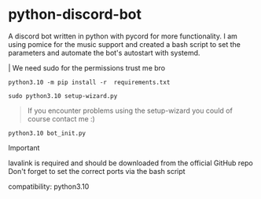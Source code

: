 # python-discord-bot
A discord bot written in python with pycord for more functionality.
I am using pomice for the music support and created a bash script 
to set the parameters and automate the bot's autostart with systemd.

| We need sudo for the permissions trust me bro 

```
python3.10 -m pip install -r  requirements.txt
```

```
sudo python3.10 setup-wizard.py
```
> If you encounter problems using the setup-wizard you could of course contact me :)

```
python3.10 bot_init.py
```
> [!IMPORTANT]
> lavalink is required and should be downloaded from the official GitHub repo
> Don't forget to set the correct ports via the bash script

compatibility:
python3.10
